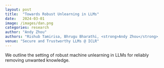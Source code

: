 ```yaml
---
layout: post
title:  "Towards Robust Unlearning in LLMs"
date:   2024-03-01
image: /images/dan.png
categories: research
author: "Andy Zhou"
authors: "Rishub Tamirisa, Bhrugu Bharathi, <strong>Andy Zhou</strong>, Bo Li, Mantas Mazeika"
venue: "Secure and Trustworthy LLMs @ ICLR"
---
```

We outline the setting of robust machine unlearning in LLMs for reliably removing unwanted knowledge.